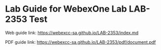 # Lab Guide for WebexOne Lab LAB-2353 Test

Web guide link: https://webexcc-sa.github.io/LAB-2353/index.md

PDF guide link: https://webexcc-sa.github.io/LAB-2353/pdf/document.pdf

